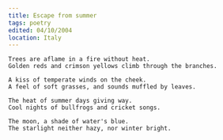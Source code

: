 ```yaml
---
title: Escape from summer
tags: poetry
edited: 04/10/2004
location: Italy
---
```


    Trees are aflame in a fire without heat.
    Golden reds and crimson yellows climb through the branches.

    A kiss of temperate winds on the cheek.
    A feel of soft grasses, and sounds muffled by leaves.

    The heat of summer days giving way.
    Cool nights of bullfrogs and cricket songs.

    The moon, a shade of water's blue.
    The starlight neither hazy, nor winter bright.


